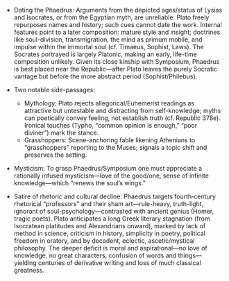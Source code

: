 - Dating the Phaedrus: Arguments from the depicted ages/status of Lysias and Isocrates, or from the Egyptian myth, are unreliable. Plato freely repurposes names and history; such cues cannot date the work. Internal features point to a later composition: mature style and insight; doctrines like soul-division, transmigration, the mind as primum mobile, and impulse within the immortal soul (cf. Timaeus, Sophist, Laws). The Socrates portrayed is largely Platonic, making an early, life-time composition unlikely. Given its close kinship with Symposium, Phaedrus is best placed near the Republic—after Plato leaves the purely Socratic vantage but before the more abstract period (Sophist/Philebus).

- Two notable side-passages:
  - Mythology: Plato rejects allegorical/Euhemerist readings as attractive but untestable and distracting from self-knowledge; myths can poetically convey feeling, not establish truth (cf. Republic 378e). Ironical touches (Typho, “common opinion is enough,” “poor diviner”) mark the stance.
  - Grasshoppers: Scene-anchoring fable likening Athenians to “grasshoppers” reporting to the Muses; signals a topic shift and preserves the setting.

- Mysticism: To grasp Phaedrus/Symposium one must appreciate a rationally infused mysticism—love of the good/one, sense of infinite knowledge—which “renews the soul’s wings.”

- Satire of rhetoric and cultural decline: Phaedrus targets fourth‑century rhetorical “professors” and their sham art—rule-heavy, truth-light, ignorant of soul-psychology—contrasted with ancient genius (Homer, tragic poets). Plato anticipates a long Greek literary stagnation (from Isocratean platitudes and Alexandrians onward), marked by lack of method in science, criticism in history, simplicity in poetry, political freedom in oratory, and by decadent, eclectic, ascetic/mystical philosophy. The deeper deficit is moral and aspirational—no love of knowledge, no great characters, confusion of words and things—yielding centuries of derivative writing and loss of much classical greatness.
